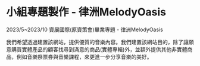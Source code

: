 # 小組專題製作 - 律洲MelodyOasis
2023/5~2023/10
資展國際(原資策會)畢業專題 - 律洲MelodyOasis

我們希望透過建置該網站，提供優質的音樂內容。我們建置該網站目的，除了讓願意購買實體產品的顧客找尋到滿意的商品(實體專輯)外，並額外提供其他非實體商品，例如音樂祭票券與音樂課程，來更進一步分享音樂的美好。
